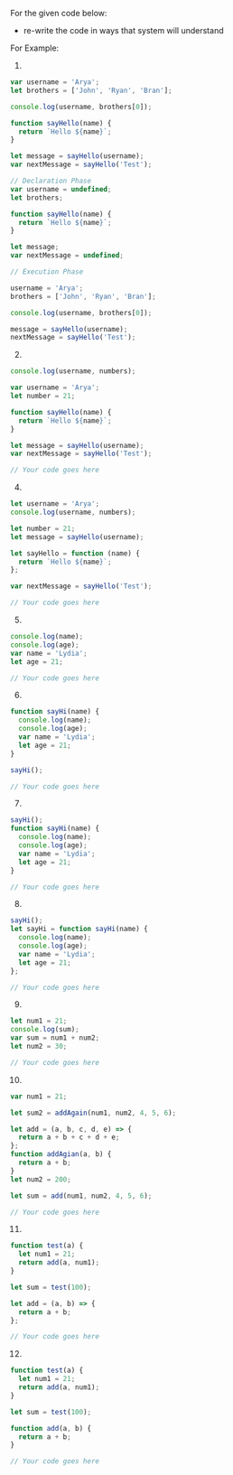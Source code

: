 For the given code below:

- re-write the code in ways that system will understand

For Example:

1.

```js
var username = 'Arya';
let brothers = ['John', 'Ryan', 'Bran'];

console.log(username, brothers[0]);

function sayHello(name) {
  return `Hello ${name}`;
}

let message = sayHello(username);
var nextMessage = sayHello('Test');
```

<!-- Answer -->

```js
// Declaration Phase
var username = undefined;
let brothers;

function sayHello(name) {
  return `Hello ${name}`;
}

let message;
var nextMessage = undefined;

// Execution Phase

username = 'Arya';
brothers = ['John', 'Ryan', 'Bran'];

console.log(username, brothers[0]);

message = sayHello(username);
nextMessage = sayHello('Test');
```

2.

```js
console.log(username, numbers);

var username = 'Arya';
let number = 21;

function sayHello(name) {
  return `Hello ${name}`;
}

let message = sayHello(username);
var nextMessage = sayHello('Test');
```

<!-- Answer 
//decalration phase 
username = undefined;
number;
function sayhello(){
return `Hello ${name}`;
}
message;
nextMessage = undefined;
//execution phase 
console.log(undefined,undefined);
username = "Arya"
number = 21;
let message = sayHello(username);
var nextMessage = sayHello('Test');
```
3.

```js
console.log(username, numbers);
let username = 'Arya';
let number = 21;

let sayHello = function (name) {
  return `Hello ${name}`;
};

let message = sayHello(username);
var nextMessage = sayHello('Test');
```

<!-- Answer -->

```js
// Your code goes here
```

4.

```js
let username = 'Arya';
console.log(username, numbers);

let number = 21;
let message = sayHello(username);

let sayHello = function (name) {
  return `Hello ${name}`;
};

var nextMessage = sayHello('Test');
```

<!-- Answer -->

```js
// Your code goes here
```

5.

```js
console.log(name);
console.log(age);
var name = 'Lydia';
let age = 21;
```

<!-- Answer -->

```js
// Your code goes here
```

6.

```js
function sayHi(name) {
  console.log(name);
  console.log(age);
  var name = 'Lydia';
  let age = 21;
}

sayHi();
```

<!-- Answer -->

```js
// Your code goes here
```

7.

```js
sayHi();
function sayHi(name) {
  console.log(name);
  console.log(age);
  var name = 'Lydia';
  let age = 21;
}
```

<!-- Answer -->

```js
// Your code goes here
```

8.

```js
sayHi();
let sayHi = function sayHi(name) {
  console.log(name);
  console.log(age);
  var name = 'Lydia';
  let age = 21;
};
```

<!-- Answer -->

```js
// Your code goes here
```

9.

```js
let num1 = 21;
console.log(sum);
var sum = num1 + num2;
let num2 = 30;
```

<!-- Answer -->

```js
// Your code goes here
```

10.

```js
var num1 = 21;

let sum2 = addAgain(num1, num2, 4, 5, 6);

let add = (a, b, c, d, e) => {
  return a + b + c + d + e;
};
function addAgian(a, b) {
  return a + b;
}
let num2 = 200;

let sum = add(num1, num2, 4, 5, 6);
```

<!-- Answer -->

```js
// Your code goes here
```

11.

```js
function test(a) {
  let num1 = 21;
  return add(a, num1);
}

let sum = test(100);

let add = (a, b) => {
  return a + b;
};
```

<!-- Answer -->

```js
// Your code goes here
```

12.

```js
function test(a) {
  let num1 = 21;
  return add(a, num1);
}

let sum = test(100);

function add(a, b) {
  return a + b;
}
```

<!-- Answer -->

```js
// Your code goes here
```
